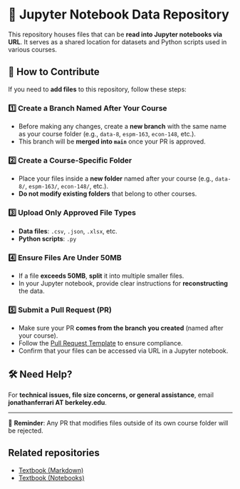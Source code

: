 # 📂 Jupyter Notebook Data Repository  

This repository houses files that can be **read into Jupyter notebooks via URL**. It serves as a shared location for datasets and Python scripts used in various courses.  

## 🚀 How to Contribute  

If you need to **add files** to this repository, follow these steps:  

### 1️⃣ **Create a Branch Named After Your Course**  
- Before making any changes, create a **new branch** with the same name as your course folder (e.g., `data-8`, `espm-163`, `econ-148`, etc.).  
- This branch will be **merged into `main`** once your PR is approved.  

### 2️⃣ **Create a Course-Specific Folder**  
- Place your files inside a **new folder** named after your course (e.g., `data-8/`, `espm-163/`, `econ-148/`, etc.).  
- **Do not modify existing folders** that belong to other courses.  

### 3️⃣ **Upload Only Approved File Types**  
- **Data files**: `.csv`, `.json`, `.xlsx`, etc.  
- **Python scripts**: `.py`  

### 4️⃣ **Ensure Files Are Under 50MB**  
- If a file **exceeds 50MB**, **split** it into multiple smaller files.  
- In your Jupyter notebook, provide clear instructions for **reconstructing** the data.  

### 5️⃣ **Submit a Pull Request (PR)**  
- Make sure your PR **comes from the branch you created** (named after your course).  
- Follow the [Pull Request Template](.github/PULL_REQUEST_TEMPLATE.md) to ensure compliance.  
- Confirm that your files can be accessed via URL in a Jupyter notebook.  

## 🛠 Need Help?  
For **technical issues, file size concerns, or general assistance**, email **jonathanferrari AT berkeley.edu**.  

---
📌 **Reminder**: Any PR that modifies files outside of its own course folder will be rejected.  

## Related repositories

- [Textbook (Markdown)](https://github.com/cal-icor/textbook)
- [Textbook (Notebooks)](https://github.com/cal-icor/textbook.notebooks)
